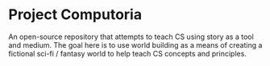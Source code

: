 # Project Computoria
An open-source repository that attempts to teach CS using story as a tool and medium.
The goal here is to use world building as a means of creating a fictional sci-fi / fantasy world to help teach CS concepts and principles. 
